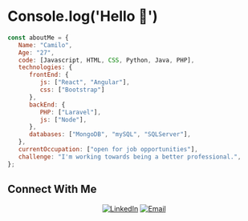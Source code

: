 # Console.log('Hello 👋')

```javascript
const aboutMe = {
   Name: "Camilo",
   Age: "27",
   code: [Javascript, HTML, CSS, Python, Java, PHP],
   technologies: {
      frontEnd: {
         js: ["React", "Angular"],
         css: ["Bootstrap"]
      },
      backEnd: {
         PHP: ["Laravel"],
         js: ["Node"],
      },
      databases: ["MongoDB", "mySQL", "SQLServer"],
   },
   currentOccupation: ["open for job opportunities"],
   challenge: "I'm working towards being a better professional.",
};
```

## Connect With Me

<p align="center">
<a href="https://www.linkedin.com/in/camilo-pg/" target="_blank"><img alt="LinkedIn" src="https://img.shields.io/badge/LinkedIn-@camilopg-blue?style=flat&logo=linkedin"></a>
<a href="mailto:cpachecogiancaspero@gmail.com"><img alt="Email" src="https://img.shields.io/badge/Email-cpachecogiancaspero@gmail.com-blue?style=flat&logo=gmail"></a>
</p>
